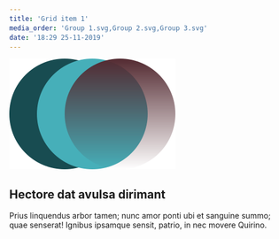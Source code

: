 ```yaml
---
title: 'Grid item 1'
media_order: 'Group 1.svg,Group 2.svg,Group 3.svg'
date: '18:29 25-11-2019'
---
```


![](Group%201.svg)

## Hectore dat avulsa dirimant
Prius linquendus arbor tamen; nunc amor ponti ubi et sanguine summo; quae
senserat! Ignibus ipsamque sensit, patrio, in nec movere Quirino.
